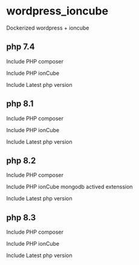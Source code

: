 # wordpress_ioncube
Dockerized wordpress + ioncube
## php 7.4
Include PHP composer

Include PHP ionCube

Include Latest php version

## php 8.1
Include PHP composer

Include PHP ionCube

Include Latest php version

## php 8.2
Include PHP composer

Include PHP ionCube
mongodb actived extenssion

Include Latest php version

## php 8.3
Include PHP composer

Include PHP ionCube

Include Latest php version